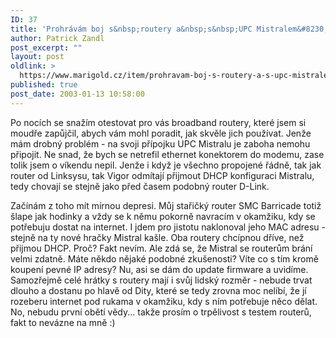```yaml
---
ID: 37
title: 'Prohrávám boj s&nbsp;routery a&nbsp;s&nbsp;UPC Mistralem&#8230;'
author: Patrick Zandl
post_excerpt: ""
layout: post
oldlink: >
  https://www.marigold.cz/item/prohravam-boj-s-routery-a-s-upc-mistralem
published: true
post_date: 2003-01-13 10:58:00
---
```

<p>
Po nocích se snažím otestovat pro vás broadband routery, které jsem si moudře zapůjčil, abych vám mohl poradit, jak skvěle jich používat. Jenže mám drobný problém - na svoji přípojku UPC Mistralu je zaboha nemohu připojit. Ne snad, že bych se netrefil ethernet konektorem do modemu, zase tolik jsem o víkendu nepil. Jenže i když je všechno propojené řádně, tak jak router od Linksysu, tak Vigor odmítají přijmout DHCP konfiguraci Mistralu, tedy chovají se stejně jako před časem podobný router D-Link. </p>

<p>
Začínám z toho mít mírnou depresi. Můj stařičký router SMC Barricade totiž šlape jak hodinky a vždy se k němu pokorně navracím v okamžiku, kdy se potřebuju dostat na internet. I jdem pro jistotu naklonoval jeho MAC adresu - stejně na ty nové hračky Mistral kašle. Oba routery chcípnou dříve, než přijmou DHCP. Proč? Fakt nevím. Ale zdá se, že Mistral se routerům brání velmi zdatně. Máte někdo nějaké podobné zkušenosti? Víte co s tím kromě koupení pevné IP adresy? Nu, asi se dám do update firmware a uvidíme. Samozřejmě celé hrátky s routery mají i svůj lidský rozměr - nebude trvat dlouho a dostanu po hlavě od Dity, které se tedy zrovna moc nelíbí, že jí rozeberu internet pod rukama v okamžiku, kdy s ním potřebuje něco dělat. No, nebudu první obětí vědy... takže prosím o trpělivost s testem routerů, fakt to nevázne na mně :)</p>
